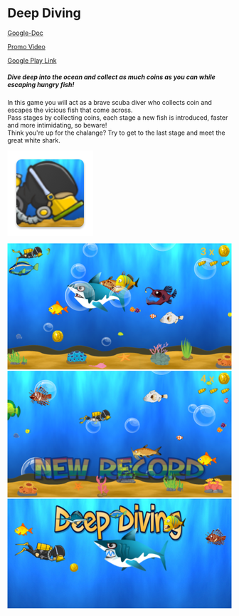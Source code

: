 # Deep Diving

[Google-Doc](https://docs.google.com/document/d/1w6cQPvVO5fuB43tWjU9pKnpVl2wMv3YP2d9w3gouAyo/edit?ts=5883af3b)

[Promo Video](https://www.youtube.com/watch?v=G7ov0_JXZr8&feature=youtu.be)

[Google Play Link](https://play.google.com/store/apps/details?id=amit_yoav.deep_diving)

##### Dive deep into the ocean and collect as much coins as you can while escaping hungry fish!

In this game you will act as a brave scuba diver who collects coin and escapes the vicious fish that come across.  
Pass stages by collecting coins, each stage a new fish is introduced, faster and more intimidating, so beware!  
Think you're up for the chalange? Try to get to the last stage and meet the great white shark.  
  
  

  

  
![Game Icon](/app/src/main/res/mipmap-xxxhdpi/ic_launcher.png)  

  
![In-App image 2](/InAppPic2.png)  
![In-App image 1](/InAppPic1.png)  
![Cover Photo](/CoverPhoto.png)
  
  
  

